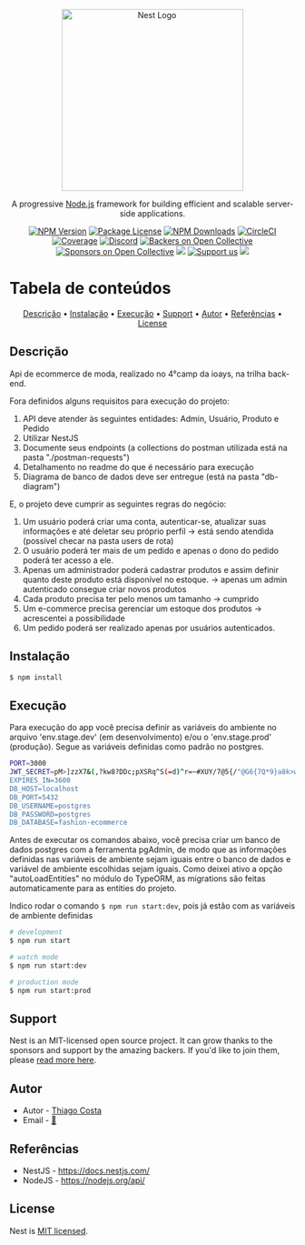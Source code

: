 <p align="center">
  <a href="http://nestjs.com/" target="blank"><img src="https://nestjs.com/img/logo_text.svg" width="320" alt="Nest Logo" /></a>
</p>

[circleci-image]: https://img.shields.io/circleci/build/github/nestjs/nest/master?token=abc123def456
[circleci-url]: https://circleci.com/gh/nestjs/nest

  <p align="center">A progressive <a href="http://nodejs.org" target="_blank">Node.js</a> framework for building efficient and scalable server-side applications.</p>
    <p align="center">
<a href="https://www.npmjs.com/~nestjscore" target="_blank"><img src="https://img.shields.io/npm/v/@nestjs/core.svg" alt="NPM Version" /></a>
<a href="https://www.npmjs.com/~nestjscore" target="_blank"><img src="https://img.shields.io/npm/l/@nestjs/core.svg" alt="Package License" /></a>
<a href="https://www.npmjs.com/~nestjscore" target="_blank"><img src="https://img.shields.io/npm/dm/@nestjs/common.svg" alt="NPM Downloads" /></a>
<a href="https://circleci.com/gh/nestjs/nest" target="_blank"><img src="https://img.shields.io/circleci/build/github/nestjs/nest/master" alt="CircleCI" /></a>
<a href="https://coveralls.io/github/nestjs/nest?branch=master" target="_blank"><img src="https://coveralls.io/repos/github/nestjs/nest/badge.svg?branch=master#9" alt="Coverage" /></a>
<a href="https://discord.gg/G7Qnnhy" target="_blank"><img src="https://img.shields.io/badge/discord-online-brightgreen.svg" alt="Discord"/></a>
<a href="https://opencollective.com/nest#backer" target="_blank"><img src="https://opencollective.com/nest/backers/badge.svg" alt="Backers on Open Collective" /></a>
<a href="https://opencollective.com/nest#sponsor" target="_blank"><img src="https://opencollective.com/nest/sponsors/badge.svg" alt="Sponsors on Open Collective" /></a>
  <a href="https://paypal.me/kamilmysliwiec" target="_blank"><img src="https://img.shields.io/badge/Donate-PayPal-ff3f59.svg"/></a>
    <a href="https://opencollective.com/nest#sponsor"  target="_blank"><img src="https://img.shields.io/badge/Support%20us-Open%20Collective-41B883.svg" alt="Support us"></a>
  <a href="https://twitter.com/nestframework" target="_blank"><img src="https://img.shields.io/twitter/follow/nestframework.svg?style=social&label=Follow"></a>
</p>
  <!--[![Backers on Open Collective](https://opencollective.com/nest/backers/badge.svg)](https://opencollective.com/nest#backer)
  [![Sponsors on Open Collective](https://opencollective.com/nest/sponsors/badge.svg)](https://opencollective.com/nest#sponsor)-->

Tabela de conteúdos
=================
<p align="center">
 <a href="#descrição">Descrição</a> •
 <a href="#instalação">Instalação</a> • 
 <a href="#execução">Execução</a> • 
 <a href="#support">Support</a> • 
 <a href="#autor">Autor</a> • 
 <a href="#referências">Referências</a> • 
 <a href="#license">License</a>
</p>

## Descrição

Api de ecommerce de moda, realizado no 4°camp da ioays, na trilha back-end.

Fora definidos alguns requisitos para execução do projeto:
1. API deve atender às seguintes entidades: Admin, Usuário, Produto e Pedido 
2. Utilizar NestJS
3. Documente seus endpoints (a collections do postman utilizada está na pasta "./postman-requests")
4. Detalhamento no readme do que é necessário para execução
5. Diagrama de banco de dados deve ser entregue (está na pasta "db-diagram")

E, o projeto deve cumprir as seguintes regras do negócio:
1. Um usuário poderá criar uma conta,
autenticar-se, atualizar suas informações
e até deletar seu próprio perfil -> está sendo atendida (possível checar na pasta users de rota)
2. O usuário poderá ter mais de um pedido
e apenas o dono do pedido poderá ter
acesso a ele.
3. Apenas um administrador poderá
cadastrar produtos e assim definir quanto
deste produto está disponível no estoque. -> apenas um admin autenticado consegue criar novos produtos
4. Cada produto precisa ter pelo menos um
tamanho -> cumprido
5. Um e-commerce precisa gerenciar um
estoque dos produtos -> acrescentei a possibilidade
6. Um pedido poderá ser realizado apenas por
usuários autenticados.

## Instalação

```bash
$ npm install
```

## Execução
Para execução do app você precisa definir as variáveis do ambiente no arquivo 'env.stage.dev' (em desenvolvimento) e/ou o 'env.stage.prod' (produção). Segue as variáveis definidas como padrão no postgres.
```bash
PORT=3000
JWT_SECRET=pM>]zzX7&(,?kw8?DDc;pXSRq^S(=d)^r=~#XUY/7@5{/"@G6{7Q*9}a8k>wj^Na
EXPIRES_IN=3600
DB_HOST=localhost
DB_PORT=5432
DB_USERNAME=postgres
DB_PASSWORD=postgres
DB_DATABASE=fashion-ecommerce
```


Antes de executar os comandos abaixo, você precisa criar um banco de dados postgres com a ferramenta pgAdmin, de modo que as informações definidas nas variáveis de ambiente sejam iguais entre o banco de dados e variável de ambiente escolhidas sejam iguais. Como deixei ativo a opção "autoLoadEntities" no módulo do TypeORM, as migrations são feitas automaticamente para as entities do projeto.

Indico rodar o comando `$ npm run start:dev`, pois já estão com as variáveis de ambiente definidas
```bash
# development
$ npm run start

# watch mode
$ npm run start:dev

# production mode
$ npm run start:prod
```


## Support

Nest is an MIT-licensed open source project. It can grow thanks to the sponsors and support by the amazing backers. If you'd like to join them, please [read more here](https://docs.nestjs.com/support).

## Autor

- Autor - [Thiago Costa](https://github.com/thi-costa)
- Email - [📧](mailto:thiago14abr@gmail.com?cc=&bcc=&subject=Ol%C3%A1%20Thiago!&body=)

## Referências
- NestJS - https://docs.nestjs.com/
- NodeJS - https://nodejs.org/api/

## License

Nest is [MIT licensed](LICENSE).
